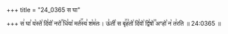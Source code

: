 +++
title = "24_0365 स घा"

+++
स꣢ घा꣣ य꣡स्ते꣢ दि꣣वो꣡ नरो꣢꣯ धि꣣या꣡ मर्त꣢꣯स्य꣣ श꣡म꣢तः। ऊ꣣ती꣡ स बृ꣢꣯ह꣣तो꣢ दि꣣वो꣢ द्वि꣣षो꣢꣫ अꣳहो꣣ न꣡ त꣢रति ॥ 24:0365 ॥